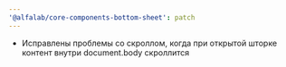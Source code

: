 ```yaml
---
'@alfalab/core-components-bottom-sheet': patch
---
```


- Исправлены проблемы со скроллом, когда при открытой шторке контент внутри document.body скроллится
